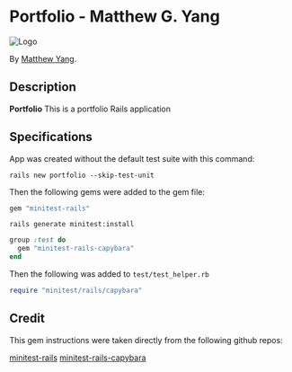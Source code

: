 # Portfolio - Matthew G. Yang

  ![Logo](https://dl.dropboxusercontent.com/u/69636/2015-08-18%2011.53.43-1.jpg)

By [Matthew Yang](http://www.matthewgyang.com).

## Description
**Portfolio** This is a portfolio Rails application

## Specifications

App was created without the default test suite with this command:

```console
rails new portfolio --skip-test-unit
```

Then the following gems were added to the gem file:

```ruby
gem "minitest-rails"
```

```console
rails generate minitest:install
```

```ruby
group :test do
  gem "minitest-rails-capybara"
end
```

Then the following was added to `test/test_helper.rb`

```ruby
require "minitest/rails/capybara"
```

## Credit
This gem instructions were taken directly from the following github repos:

[minitest-rails](https://github.com/blowmage/minitest-rails)
[minitest-rails-capybara](https://github.com/blowmage/minitest-rails-capybara)

